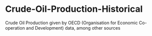 # Crude-Oil-Production-Historical
Crude Oil Production given by OECD (Organisation for Economic Co-operation and Development) data, among other sources
